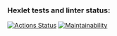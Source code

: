 ### Hexlet tests and linter status:

[![Actions Status](https://github.com/aleksusergit/frontend-project-11/workflows/hexlet-check/badge.svg)](https://github.com/aleksusergit/frontend-project-11/actions)
[![Maintainability](https://api.codeclimate.com/v1/badges/a1c242c410a6fecdc996/maintainability)](https://codeclimate.com/github/aleksusergit/frontend-project-11/maintainability)
